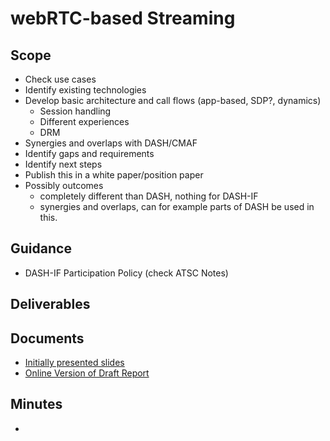 # webRTC-based Streaming

## Scope

- Check use cases
- Identify existing technologies
- Develop basic architecture and call flows (app-based, SDP?, dynamics)
  - Session handling
  - Different experiences
  - DRM
- Synergies and overlaps with DASH/CMAF
- Identify gaps and requirements
- Identify next steps
- Publish this in a white paper/position paper
- Possibly outcomes
   - completely different than DASH, nothing for DASH-IF
   - synergies and overlaps, can for example parts of DASH be used in this.

## Guidance
- DASH-IF Participation Policy (check ATSC Notes)

## Deliverables

## Documents
- [Initially presented slides](https://dash-industry-forum.github.io/docs/FINAL-PUBLIC-WebRTC-based%20Premium%20Streaming%20Ecosystem.pdf)
- [Online Version of Draft Report](https://docs.google.com/document/d/1vwtJCgE95d2bPthwfKlvGxPiElgqJQZf7rtz_g_ZgZw/edit?usp=sharing)


## Minutes
- 
